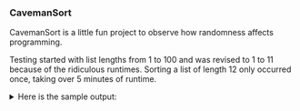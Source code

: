 <h3>CavemanSort</h3>
CavemanSort is a little fun project to observe how randomness affects programming.

Testing started with list lengths from 1 to 100 and was revised to 1 to 11 because of the ridiculous runtimes. Sorting a list of length 12 only occurred once, taking over 5 minutes of runtime.
<details>
<summary>Here is the sample output:</summary>

1. list<br />
The list before sorting: [1]<br />
The list after sorting: [1]<br />
Computing time : 0.000<br />
2. list<br />
The list before sorting: [1, 2]<br />
The list after sorting: [1, 2]<br />
Computing time : 0.000<br />
3. list<br />
The list before sorting: [2, 1, 3]<br />
The list after sorting: [1, 2, 3]<br />
Computing time : 0.000<br />
4. list<br />
The list before sorting: [3, 1, 2, 4]<br />
The list after sorting: [1, 2, 3, 4]<br />
Computing time : 0.000<br />
5. list<br />
The list before sorting: [3, 4, 2, 1, 5]<br />
The list after sorting: [1, 2, 3, 4, 5]<br />
Computing time : 0.000<br />
6. list<br />
The list before sorting: [1, 4, 3, 2, 5, 6]<br />
The list after sorting: [1, 2, 3, 4, 5, 6]<br />
Computing time : 0.002<br />
7. list<br />
The list before sorting: [1, 5, 3, 4, 7, 6, 2]<br />
The list after sorting: [1, 2, 3, 4, 5, 6, 7]<br />
Computing time : 0.011<br />
8. list<br />
The list before sorting: [3, 8, 7, 4, 2, 1, 5, 6]<br />
The list after sorting: [1, 2, 3, 4, 5, 6, 7, 8]<br />
Computing time : 0.021<br />
9. list<br />
The list before sorting: [3, 7, 9, 4, 2, 5, 1, 6, 8]<br />
The list after sorting: [1, 2, 3, 4, 5, 6, 7, 8, 9]<br />
Computing time : 1.434<br />
10. list<br />
The list before sorting: [2, 6, 7, 3, 10, 8, 4, 9, 5, 1]<br />
The list after sorting: [1, 2, 3, 4, 5, 6, 7, 8, 9, 10]<br />
Computing time : 74.915<br />
11. list<br />
The list before sorting: [8, 9, 10, 7, 4, 11, 6, 3, 1, 5, 2]<br />
The list after sorting: [1, 2, 3, 4, 5, 6, 7, 8, 9, 10, 11]<br />
Computing time : 221.565<br />
</details>
